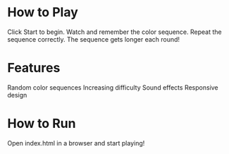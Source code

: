 # How to Play
Click Start to begin.
Watch and remember the color sequence.
Repeat the sequence correctly.
The sequence gets longer each round!
# Features
 Random color sequences
 Increasing difficulty
 Sound effects
 Responsive design

# How to Run
 Open index.html in a browser and start playing!

